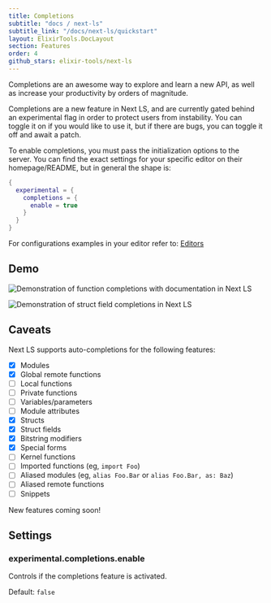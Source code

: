```yaml
---
title: Completions
subtitle: "docs / next-ls"
subtitle_link: "/docs/next-ls/quickstart"
layout: ElixirTools.DocLayout
section: Features
order: 4
github_stars: elixir-tools/next-ls
---
```


Completions are an awesome way to explore and learn a new API, as well as increase your productivity by orders of magnitude.

Completions are a new feature in Next LS, and are currently gated behind an experimental flag in order to protect users from instability. You can toggle it on
if you would like to use it, but if there are bugs, you can toggle it off and await a patch.

To enable completions, you must pass the initialization options to the server. You can find the exact settings for your specific editor on their homepage/README, but in general the shape is:

```lua
{
  experimental = {
    completions = {
      enable = true
    }
  }
}
```

For configurations examples in your editor refer to: [Editors](/docs/next-ls/editors)

## Demo

![Demonstration of function completions with documentation in Next LS](https://f005.backblazeb2.com/file/elixir-tools/next-ls-completions-1.png)

![Demonstration of struct field completions in Next LS](https://f005.backblazeb2.com/file/elixir-tools/next-ls-completions-2.png)

## Caveats

Next LS supports auto-completions for the following features:


- [x] Modules
- [x] Global remote functions
- [ ] Local functions
- [ ] Private functions
- [ ] Variables/parameters
- [ ] Module attributes
- [x] Structs
- [x] Struct fields
- [x] Bitstring modifiers
- [x] Special forms
- [ ] Kernel functions
- [ ] Imported functions (eg, `import Foo`)
- [ ] Aliased modules (eg, `alias Foo.Bar` or `alias Foo.Bar, as: Baz`)
- [ ] Aliased remote functions
- [ ] Snippets

New features coming soon!

## Settings

### experimental.completions.enable

Controls if the completions feature is activated.

Default: `false`
